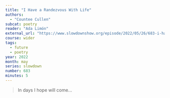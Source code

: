 ```yaml
---
title: "I Have a Randezvous With Life"
authors:
  - "Countee Cullen"
subcat: poetry
reader: "Ada Limón"
external_url: "https://www.slowdownshow.org/episode/2022/05/26/683-i-have-a-rendezvous-with-life"
course: wider
tags:
  - future
  - poetry
year: 2022
month: may
series: slowdown
number: 683
minutes: 5
---
```


> In days I hope will come...
